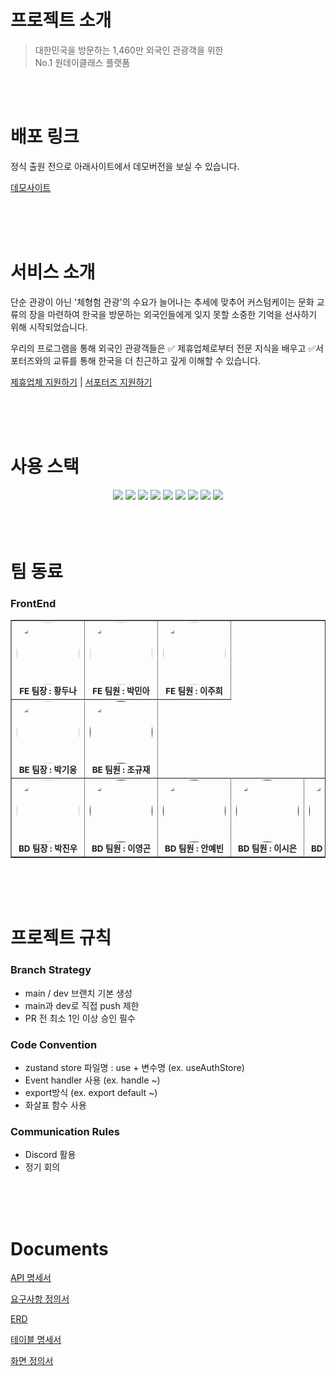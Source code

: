 # 프로젝트 소개
> 대한민국을 방문하는 1,460만 외국인 관광객을 위한 <br />
> No.1 원데이클래스 플랫폼

<br />
<br />

# 배포 링크
정식 출원 전으로 아래사이트에서 데모버전을 보실 수 있습니다.

[데모사이트](https://customk.imweb.me/)
<!-- # 프로젝트 발표 영상 & 발표 문서 -->

<br />
<br />
<br />

# 서비스 소개
단순 관광이 아닌 '체형험 관광'의 수요가 늘어나는 추세에 맞추어
커스텀케이는 문화 교류의 장을 마련하여 한국을 방문하는 외국인들에게
잊지 못할 소중한 기억을 선사하기 위해 시작되었습니다.

우리의 프로그램을 통해 외국인 관광객들은 ✅ 제휴업체로부터 전문 지식을 배우고 ✅서포터즈와의 교류를 통해 한국을 더 친근하고 깊게 이해할 수 있습니다.

[제휴업체 지원하기](https://docs.google.com/forms/d/e/1FAIpQLSesk49L-3t6ieckipqv-sTW6ph4VYZHM7hMGv-OhKlGoqD6Hw/viewform) | [서포터즈 지원하기](https://docs.google.com/forms/d/e/1FAIpQLScX9tbt8iP6PjFbxAoGk_antNVwjKIYKGnsCVGkJ0l65fPb2Q/viewform?usp=send_form)

<br />
<br />
<br />

# 사용 스택

<center>
<!-- 리액트 -->
<img src="https://img.shields.io/badge/React-61DAFB?style=for-the-badge&logo=React&logoColor=000000">
<!-- 리액트 라우트 -->
<img src="https://img.shields.io/badge/reactrouter-CA4245?style=for-the-badge&logo=reactrouter&logoColor=ffffff">
<!-- 타입 스크립트 -->
<img src="https://img.shields.io/badge/typescript-3178C6?style=for-the-badge&logo=typescript&logoColor=ffffff">

<!-- AXIOS -->
<img src="https://img.shields.io/badge/axios-5A29E4?style=for-the-badge&logo=axios&logoColor=ffffff">
<!-- tailwindcss -->
<img src="https://img.shields.io/badge/tailwindcss-06B6D4?style=for-the-badge&logo=tailwindcss&logoColor=ffffff">
<!-- zustand -->
<img src="https://img.shields.io/badge/zustand-배경색상?style=for-the-badge&logo=제공하는이름&logoColor=ffffff">
<!-- ReactHookForm -->
<img src="https://img.shields.io/badge/reacthookform-EC5990?style=for-the-badge&logo=reacthookform&logoColor=ffffff">

<!-- framer -->
<img src="https://img.shields.io/badge/framer-0055FF?style=for-the-badge&logo=framer&logoColor=ffffff">
<!-- pagination -->
<img src="https://img.shields.io/badge/pagination-06b6dd?style=for-the-badge&logo=제공하는이름&logoColor=ffffff">
<!--
<img src="https://img.shields.io/badge/보일내용-배경색상?style=for-the-badge&logo=제공하는이름&logoColor=내용색상">
 -->
</center>

<br />
<br />
<br />

# 팀 동료

### FrontEnd

<table border="1">
  <tbody>
    <tr>
      <td align="center"><a href="https://github.com/Skyler85" style="text-decoration-line: none;"><img src="https://avatars.githubusercontent.com/u/123640595?v=4" style="border-radius: 50%;" width="100px;" alt=""/><br /><sub><b>FE 팀장 : 황두나</b></sub></a><br /></td>
      <td align="center"><a href="https://github.com/devpma" style="text-decoration-line: none;"><img src="https://avatars.githubusercontent.com/u/164311588?v=4" style="border-radius: 50%;" width="100px;" alt=""/><br /><sub><b>FE 팀원 : 박민아</b></sub></a><br /></td>
      <td align="center"><a href="https://github.com/jhdlana" style="text-decoration-line: none;"><img src="https://avatars.githubusercontent.com/u/164306982?v=4" style="border-radius: 50%;" width="100px;" alt=""/><br /><sub><b>FE 팀원 : 이주희</b></sub></a><br /></td>
     <tr/>
     <tr>
      <td align="center"><a href="https://github.com/Gomnonix" style="text-decoration-line: none;"><img src="https://avatars.githubusercontent.com/u/164334686?v=4" style="border-radius: 50%;" width="100px;" alt=""/><br /><sub><b>BE 팀장 : 박기웅</b></sub></a><br /></td>
      <td align="center"><a href="" style="text-decoration-line: none;"><img src="https://avatars.githubusercontent.com/u/164334686?v=4" style="border-radius: 50%;" width="100px;" alt=""/><br /><sub><b>BE 팀원 : 조규재</b></sub></a><br /></td>
    </tr>
     <tr>
      <td align="center"><a href="https://github.com/Gomnonix" style="text-decoration-line: none;"><img src="https://avatars.githubusercontent.com/u/164334686?v=4" style="border-radius: 50%;" width="100px;" alt=""/><br /><sub><b>BD 팀장 : 박진우</b></sub></a><br /></td>
      <td align="center"><a href="" style="text-decoration-line: none;"><img src="https://avatars.githubusercontent.com/u/164334686?v=4" style="border-radius: 50%;" width="100px;" alt=""/><br /><sub><b>BD 팀원 : 이영곤</b></sub></a><br /></td>
      <td align="center"><a href="" style="text-decoration-line: none;"><img src="https://avatars.githubusercontent.com/u/164334686?v=4" style="border-radius: 50%;" width="100px;" alt=""/><br /><sub><b>BD 팀원 : 안예빈</b></sub></a><br /></td>
      <td align="center"><a href="" style="text-decoration-line: none;"><img src="https://avatars.githubusercontent.com/u/164334686?v=4" style="border-radius: 50%;" width="100px;" alt=""/><br /><sub><b>BD 팀원 : 이시은</b></sub></a><br /></td>
      <td align="center"><a href="" style="text-decoration-line: none;"><img src="https://avatars.githubusercontent.com/u/164334686?v=4" style="border-radius: 50%;" width="100px;" alt=""/><br /><sub><b>BD 팀원 : 박상우</b></sub></a><br /></td>
    </tr>
    
  </tbody>
</table>

<br />
<br />
<br />

# 프로젝트 규칙

### Branch Strategy
- main / dev 브랜치 기본 생성
- main과 dev로 직접 push 제한
- PR 전 최소 1인 이상 승인 필수

### Code Convention
- zustand store 파일명 : use + 변수명 (ex. useAuthStore)
- Event handler 사용 (ex. handle ~)
- export방식 (ex. export default ~)
- 화살표 함수 사용

### Communication Rules
- Discord 활용 
- 정기 회의

<br />
<br />
<br />

# Documents

[API 명세서]()

[요구사항 정의서]()

[ERD]()

[테이블 명세서]()

[화면 정의서]()
